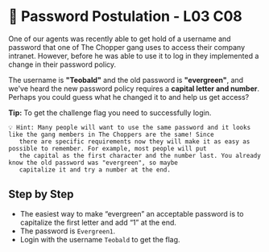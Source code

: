 # 🌲 Password Postulation - L03 C08

One of our agents was recently able to get hold of a username and password that one of The Chopper gang uses to access their company intranet. However, before he was able to use it to log in they implemented a change in their password policy.

The username is **"Teobald"** and the old password is **"evergreen"**, and we've heard the new password policy requires a **capital letter and number**. Perhaps you could guess what he changed it to and help us get access?

**Tip:** To get the challenge flag you need to successfully login.

```
💡 Hint: Many people will want to use the same password and it looks like the gang members in The Choppers are the same! Since
   there are specific requirements now they will make it as easy as possible to remember. For example, most people will put
   the capital as the first character and the number last. You already know the old password was "evergreen", so maybe
   capitalize it and try a number at the end.
```

## Step by Step

- The easiest way to make “evergreen” an acceptable password is to capitalize the first letter and add “1” at the end.
- The password is `Evergreen1`.
- Login with the username `Teobald` to get the flag.
